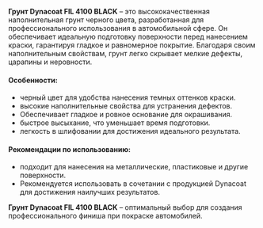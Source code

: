 **Грунт Dynacoat FIL 4100 BLACK** – это высококачественная наполнительная грунт черного цвета, разработанная для профессионального использования в автомобильной сфере. Он обеспечивает идеальную подготовку поверхности перед нанесением краски, гарантируя гладкое и равномерное покрытие. Благодаря своим наполнительным свойствам, грунт легко скрывает мелкие дефекты, царапины и неровности.

#### Особенности:

- черный цвет для удобства нанесения темных оттенков краски.
- высокие наполнительные свойства для устранения дефектов.
- Обеспечивает гладкое и ровное основание для окрашивания.
- быстрое высыхание, что уменьшает время подготовки.
- легкость в шлифовании для достижения идеального результата.

#### Рекомендации по использованию:

- подходит для нанесения на металлические, пластиковые и другие поверхности.
- Рекомендуется использовать в сочетании с продукцией Dynacoat для достижения наилучших результатов.

**Грунт Dynacoat FIL 4100 BLACK** – оптимальный выбор для создания профессионального финиша при покраске автомобилей.
